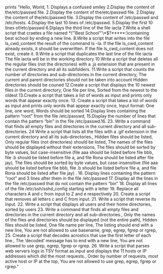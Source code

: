 prints "Hello, World, 1. Displays a confused smiley 2.Display the content of the/etc/passwd file. 2.Display the content of the/etc/passwd file. 2.Display the content of the/etc/passwd file. 3.Display the content of /etc/passwd and /etc/hosts. 4.Display the last 10 lines of /etc/passwd. 5.Display the first 10 lines of/etc/passwd 6.Diplays the third line of the file iacta 7.Write a shell script that craetes a file named \*\\'"Best School"\'\\*$\?\*\*\*\*\*:)containing best school by ending a new line. 8.Write a script that writes into the file ls_cwd_content the result of the command ls -la. If the file ls_cwd_content already exists, it should be overwritten. If the file ls_cwd_content does not exist, create it. 9.Write a script that duplicates the last line of the file iacta The file iacta will be in the working directory 10.Write a script that deletes all the regular files (not the directories) with a .js extension that are present in the current directory and all its subfolders. 11.Write a script that counts the number of directories and sub-directories in the current directory, The current and parent directories should not be taken into account Hidden directories should be couned 12.Create a script that displays the 10 newest files in the current directory, One file per line, Sorted from the newest to the oldest 13.Create a script that takes a list of words as input and prints only words that appear exactly once. 13. Create a script that takes a list of words as input and prints only words that appear exactly once, Input format: One line, one word, Words should be sorted 14.Display lines containing the pattern “root” from the file /etc/passwd, 15.Display the number of lines that contain the pattern “bin” in the file /etc/passwd.16. 23. Write a command that finds all empty files and directories in the current directory and all sub-directories. 24 Write a script that lists all the files with a .gif extension in the current directory and all its sub-directories., Hidden files should be listed, Only regular files (not directories) should be listed, The names of the files should be displayed without their extensions, The files should be sorted by byte values, but case-insensitive (file aaa should be listed before file bbb, file .b should be listed before file a, and file Rona should be listed after file jay), The files should be sorted by byte values, but case-insensitive (file aaa should be listed before file bbb, file .b should be listed before file a, and file Rona should be listed after file jay) .  16. Display lines containing the pattern “root” and 3 lines after them in the file /etc/passwd 17. Display all the lines in the file /etc/passwd that do not contain the pattern “bin” 18. Display all lines of the file /etc/ssh/sshd_config starting with a letter 19. Replace all characters A and c from input to Z and e respectively 20. Create a script that removes all letters c and C from input. 21. Write a script that reverse its input. 22. Write a script that displays all users and their home directories, sorted by users 23. Write a command that finds all empty files and directories in the current directory and all sub-directories., Only the names of the files and directories should be displayed (not the entire path), Hidden files should be listed, One file name per line, The listing should end with a new line, You are not allowed to use basename, grep, egrep, fgrep or rgrep, 25. Create a script that decodes acrostics that use the first letter of each line., The ‘decoded’ message has to end with a new line, You are not allowed to use grep, egrep, fgrep or rgrep. 26. Write a script that parses web servers logs in TSV format as input and displays the 11 hosts or IP addresses which did the most requests., Order by number of requests, most active host or IP at the top, You are not allowed to use grep, egrep, fgrep or rgrep."
